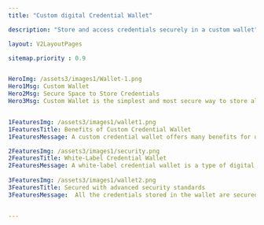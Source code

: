 ```yaml
---
title: "Custom digital Credential Wallet"

description: "Store and access credentials securely in a custom wallet"

layout: V2LayoutPages

sitemap.priority : 0.9


HeroImg: /assets3/images1/Wallet-1.png
Hero1Msg: Custom Wallet
Hero2Msg: Secure Space to Store Credentials
Hero3Msg: Custom Wallet is the simplest and most secure way to store all of your digital credentials in one place. Our wallet makes it easy for awardees to access and manage their credentials, so they can focus on what's important - using their awards to improve their lives and reach their goals.


1FeaturesImg: /assets3/images1/wallet1.png
1FeaturesTitle: Benefits of Custom Credential Wallet
1FeaturesMessage: A custom credential wallet offers many benefits for users. Firstly, it provides a secure place to store all credentials, so there is no risk of losing them. Secondly, users can create an account and log in at any time, which is very convenient. Finally, the wallet is flexible and can be customized to suit the user's needs.

2FeaturesImg: /assets3/images1/security.png
2FeaturesTitle: White-Label Credential Wallet
2FeaturesMessage: A white-label credential wallet is a type of digital wallet that can be customized concerning the issuer's brand persona. This usually includes adding the issuer's logo and URL. White-label credential wallets offer several advantages for issuers, including increased brand visibility and recognition.
                   
3FeaturesImg: /assets3/images1/wallet2.png
3FeaturesTitle: Secured with advanced security standards
3FeaturesMessage:  All the credentials stored in the wallet are secured with multiple-level security encryptions. The algorithms used for encryption are constantly updated to ensure that the data remains secure. In addition, the wallet itself is designed to be tamper-proof, making it difficult for someone to physically access the data stored within.


---
```

